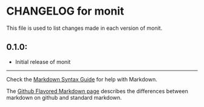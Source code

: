 # CHANGELOG for monit

This file is used to list changes made in each version of monit.

## 0.1.0:

* Initial release of monit

- - - 
Check the [Markdown Syntax Guide](http://daringfireball.net/projects/markdown/syntax) for help with Markdown.

The [Github Flavored Markdown page](http://github.github.com/github-flavored-markdown/) describes the differences between markdown on github and standard markdown.

